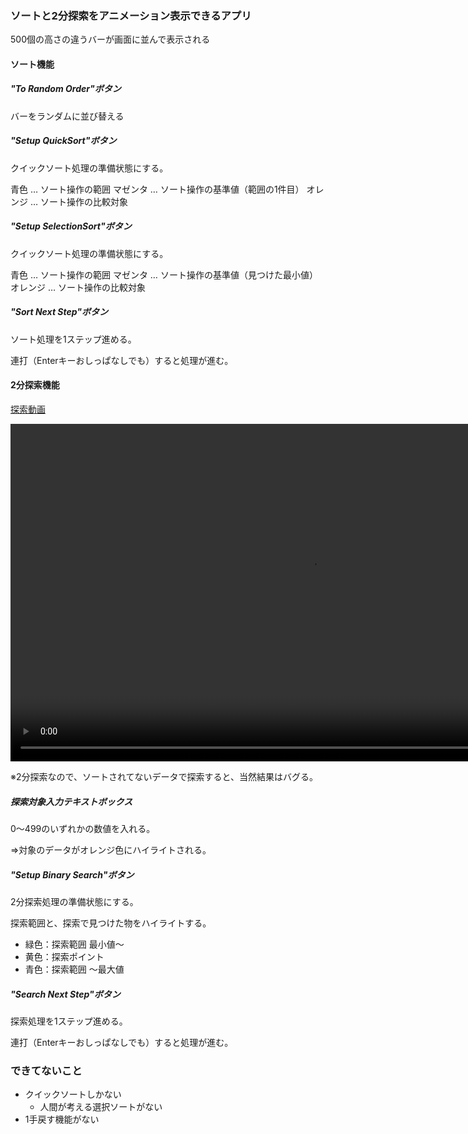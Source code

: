 ### ソートと2分探索をアニメーション表示できるアプリ


500個の高さの違うバーが画面に並んで表示される

#### ソート機能


##### "To Random Order"ボタン

バーをランダムに並び替える


##### "Setup QuickSort"ボタン

クイックソート処理の準備状態にする。

青色 … ソート操作の範囲
マゼンタ … ソート操作の基準値（範囲の1件目）
オレンジ … ソート操作の比較対象

##### "Setup SelectionSort"ボタン

クイックソート処理の準備状態にする。

青色 … ソート操作の範囲
マゼンタ … ソート操作の基準値（見つけた最小値）
オレンジ … ソート操作の比較対象


##### "Sort Next Step"ボタン

ソート処理を1ステップ進める。

連打（Enterキーおしっぱなしでも）すると処理が進む。

#### 2分探索機能

[探索動画](/media/%202022-10-28%2018-45-41.mp4)

<video width="960" height="540" controls>
  <source src="http://gogs.matadt.kkmiura.localdomain/kashihara.kazuse/sort_animation_winform/raw/master/media/%202022-10-28%2018-45-41.mp4" type="video/mp4">
</video>

※2分探索なので、ソートされてないデータで探索すると、当然結果はバグる。

##### 探索対象入力テキストボックス

0～499のいずれかの数値を入れる。

⇒対象のデータがオレンジ色にハイライトされる。

##### "Setup Binary Search"ボタン

2分探索処理の準備状態にする。

探索範囲と、探索で見つけた物をハイライトする。

* 緑色：探索範囲 最小値～
* 黄色：探索ポイント
* 青色：探索範囲 ～最大値

##### "Search Next Step"ボタン

探索処理を1ステップ進める。

連打（Enterキーおしっぱなしでも）すると処理が進む。



### できてないこと

* クイックソートしかない
  *  人間が考える選択ソートがない
* 1手戻す機能がない  
